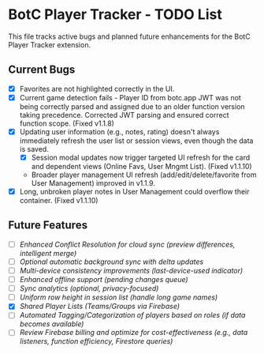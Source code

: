 # BotC Player Tracker - TODO List

This file tracks active bugs and planned future enhancements for the BotC Player Tracker extension.

## Current Bugs

*   [x] Favorites are not highlighted correctly in the UI.
*   [x] Current game detection fails - Player ID from botc.app JWT was not being correctly parsed and assigned due to an older function version taking precedence. Corrected JWT parsing and ensured correct function scope. (Fixed v1.1.8)
*   [x] Updating user information (e.g., notes, rating) doesn't always immediately refresh the user list or session views, even though the data is saved.
    *   [x] Session modal updates now trigger targeted UI refresh for the card and dependent views (Online Favs, User Mngmt List). (Fixed v1.1.10)
    *   Broader player management UI refresh (add/edit/delete/favorite from User Management) improved in v1.1.9.
*   [x] Long, unbroken player notes in User Management could overflow their container. (Fixed v1.1.10)

## Future Features

*   [ ] *Enhanced Conflict Resolution for cloud sync (preview differences, intelligent merge)*
*   [ ] *Optional automatic background sync with delta updates*
*   [ ] *Multi-device consistency improvements (last-device-used indicator)*
*   [ ] *Enhanced offline support (pending changes queue)*
*   [ ] *Sync analytics (optional, privacy-focused)*
*   [ ] *Uniform row height in session list (handle long game names)*
*   [X] *Shared Player Lists (Teams/Groups via Firebase)*
*   [ ] *Automated Tagging/Categorization of players based on roles (if data becomes available)*
*   [ ] *Review Firebase billing and optimize for cost-effectiveness (e.g., data listeners, function efficiency, Firestore queries)*
